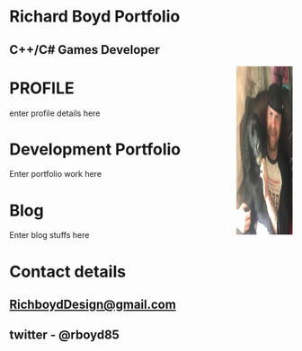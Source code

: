 
#                                                         Richard Boyd Portfolio          
  
##                                                            C++/C# Games Developer
  


 ><img align="right" width="100" height="300" src="oreo.jpg">
 
 
# PROFILE

enter profile details here

# Development Portfolio

Enter portfolio work here

# Blog

Enter blog stuffs here

# Contact details

## RichboydDesign@gmail.com 
## twitter - @rboyd85


